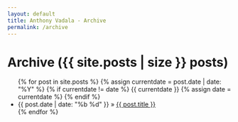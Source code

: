 ```yaml
---
layout: default
title: Anthony Vadala - Archive
permalink: /archive
---
```


<h1>Archive ({{ site.posts | size }} posts)</h1>

<ul class="posts">
	{% for post in site.posts %}
		{% assign currentdate = post.date | date: "%Y" %}
	{% if currentdate != date %}
		{{ currentdate }}
		{% assign date = currentdate %}
	{% endif %}
	<li><span>{{ post.date | date: "%b %d" }}</span> &raquo; <a href="{{ post.url }}" rel="noopener">{{ post.title }}</a></li>
	{% endfor %}
</ul>